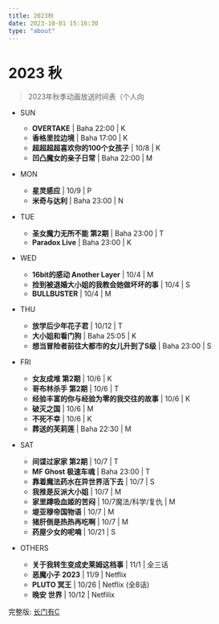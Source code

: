 ```yaml
---
title: 2023秋
date: 2023-10-01 15:16:30
type: "about"
---
```


# 2023 秋

> 2023年秋季动画放送时间表（个人向

- SUN
    * **OVERTAKE** | Baha 22:00 | K
    * **香格里拉边境** | Baha 17:00 | K
    * **超超超超喜欢你的100个女孩子** | 10/8 | K
    * **凹凸魔女的亲子日常** | Baha 22:00 | M

- MON
    * **星灵感应** | 10/9 | P
    * **米奇与达利** | Baha 23:00 | N

- TUE
    * **圣女魔力无所不能 第2期** | Baha 23:00 | T
    * **Paradox Live** | Baha 23:00 | K

- WED
    * **16bit的感动 Another Layer** | 10/4 | M
    * **捡到被退婚大小姐的我教会她做坏坏的事** | 10/4 | S
    * **BULLBUSTER** | 10/4 | M

- THU
    * **放学后少年花子君** | 10/12 | T
    * **大小姐和看门狗** | Baha 25:05 | K
    * **想当冒险者前往大都市的女儿升到了S级** | Baha 23:00 | S

- FRI
    * **女友成堆 第2期** | 10/6 | K
    * **哥布林杀手 第2期** | 10/6 | T
    * **经验丰富的你与经验为零的我交往的故事** | 10/6 | K
    * **破灭之国** | 10/6 | M
    * **不死不幸** | 10/6 | K
    * **葬送的芙莉莲** | Baha 22:30 | M

- SAT
    * **间谍过家家 第2期** | 10/7 | T
    * **MF Ghost 极速车魂** | Baha 23:00 | T
    * **靠着魔法药水在异世界活下去** | 10/7 | S
    * **我推是反派大小姐** | 10/7 | M
    * **家里蹲吸血姬的苦闷** | 10/7魔法/科学/复仇 | M
    * **堤亚穆帝国物语** | 10/7 | M
    * **猪肝倒是热热再吃啊** | 10/7 | M
    * **药屋少女的呢喃** | 10/21 | S

- OTHERS
    * **关于我转生变成史莱姆这档事** | 11/1 | 全三话
    * **恶魔小子 2023** | 11/9 | Netflix 
    * **PLUTO 冥王** | 10/26 | Netflix (全8话)
    * **晚安 世界** | 10/12 | Netfilix



<!-- 下图来自[长门有C](https://www.bilibili.com/video/BV1vu411372v) ： -->
<!---->
<!-- ![2023-09-30_13-07](https://s2.loli.net/2023/10/02/Xrb2MZfHqUkYmWa.png) -->

完整版: [ 长门有C ](https://yuc.wiki/202310/)

